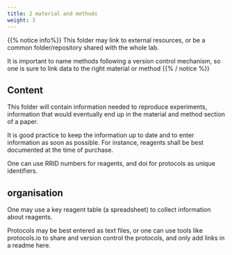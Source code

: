 ```yaml
---
title: 2 material and methods
weight: 3
---
```


{{% notice info%}}
This folder may link to external resources, or be a common folder/repository shared with the whole lab.

It is important to name methods following a version control mechanism, so one is sure to link data to the right material or method
{{% / notice %}}

## Content

This folder will contain information needed to reproduce experiments, information that would eventually end up in the material and method section of a paper.

It is good practice to keep the information up to date and to enter information as soon as possible. For instance, reagents shall be best documented at the time of purchase.

One can use RRID numbers for reagents, and doi for protocols as unique identifiers.

## organisation

One may use a key reagent table (a spreadsheet) to collect information about reagents.

Protocols may be best entered as text files, or one can use tools like protocols.io to share and version control the protocols, and only add links in a readme here.

